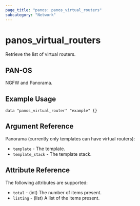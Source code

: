```yaml
---
page_title: "panos: panos_virtual_routers"
subcategory: "Network"
---
```


# panos_virtual_routers

Retrieve the list of virtual routers.


## PAN-OS

NGFW and Panorama.


## Example Usage

```hcl
data "panos_virtual_router" "example" {}
```


## Argument Reference

Panorama (currently only templates can have virtual routers):

* `template` - The template.
* `template_stack` - The template stack.


## Attribute Reference

The following attributes are supported:

* `total` - (int) The number of items present.
* `listing` - (list) A list of the items present.
